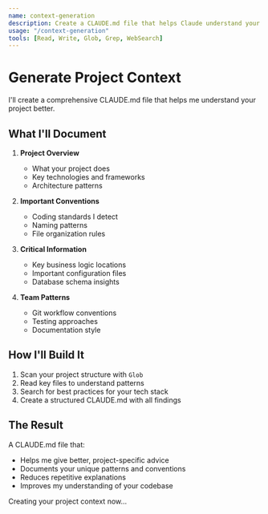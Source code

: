 ```yaml
---
name: context-generation
description: Create a CLAUDE.md file that helps Claude understand your project
usage: "/context-generation"
tools: [Read, Write, Glob, Grep, WebSearch]
---
```


# Generate Project Context

I'll create a comprehensive CLAUDE.md file that helps me understand your project better.

## What I'll Document

1. **Project Overview**
   - What your project does
   - Key technologies and frameworks
   - Architecture patterns

2. **Important Conventions**
   - Coding standards I detect
   - Naming patterns
   - File organization rules

3. **Critical Information**
   - Key business logic locations
   - Important configuration files
   - Database schema insights

4. **Team Patterns**
   - Git workflow conventions
   - Testing approaches
   - Documentation style

## How I'll Build It

1. Scan your project structure with `Glob`
2. Read key files to understand patterns
3. Search for best practices for your tech stack
4. Create a structured CLAUDE.md with all findings

## The Result

A CLAUDE.md file that:
- Helps me give better, project-specific advice
- Documents your unique patterns and conventions
- Reduces repetitive explanations
- Improves my understanding of your codebase

Creating your project context now...